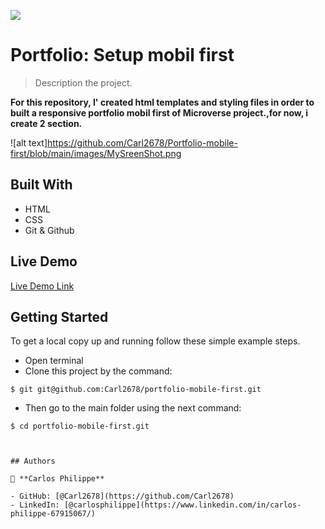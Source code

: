 ![](https://img.shields.io/badge/Microverse-blueviolet)

# Portfolio: Setup mobil first

> Description the project.

**For this repository, I' created html templates and styling files in order to built a responsive portfolio mobil first of Microverse project.,for now, i create 2 section.**

![alt text]https://github.com/Carl2678/Portfolio-mobile-first/blob/main/images/MySreenShot.png

## Built With

- HTML
- CSS
- Git & Github

## Live Demo

[Live Demo Link](https://github.com/Carl2678/portfolio-mobile-first)


## Getting Started


To get a local copy up and running follow these simple example steps.
- Open terminal
- Clone this project by the command:

```
$ git git@github.com:Carl2678/portfolio-mobile-first.git
```

- Then go to the main folder using the next command:

```
$ cd portfolio-mobile-first.git



## Authors

👤 **Carlos Philippe**

- GitHub: [@Carl2678](https://github.com/Carl2678)
- LinkedIn: [@carlosphilippe](https://www.linkedin.com/in/carlos-philippe-67915067/)
